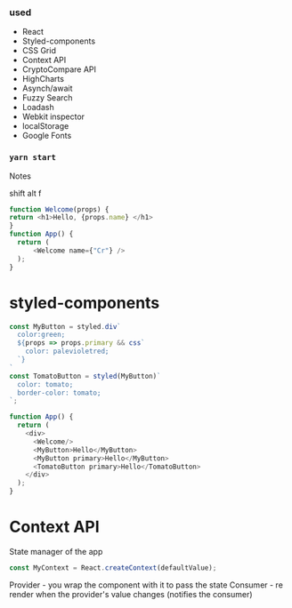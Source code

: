 ### used

- React
- Styled-components
- CSS Grid
- Context API
- CryptoCompare API
- HighCharts
- Asynch/await
- Fuzzy Search
- Loadash
- Webkit inspector
- localStorage
- Google Fonts

### `yarn start`

Notes

shift alt f
```javascript
function Welcome(props) {
return <h1>Hello, {props.name} </h1>
}
function App() {
  return (
      <Welcome name={"Cr"} />
  );
}
```

# styled-components 
```javascript
const MyButton = styled.div`
  color:green;
  ${props => props.primary && css`
    color: palevioletred;
  `}
`
const TomatoButton = styled(MyButton)`
  color: tomato;
  border-color: tomato;
`;

function App() {
  return (
    <div>
      <Welcome/>
      <MyButton>Hello</MyButton>
      <MyButton primary>Hello</MyButton>
      <TomatoButton primary>Hello</TomatoButton>
    </div>
  );
}
```

# Context API
State manager of the app

```javascript
const MyContext = React.createContext(defaultValue);

```
Provider - you wrap the component with it to pass the state 
Consumer - re render when the provider's value changes (notifies the consumer)